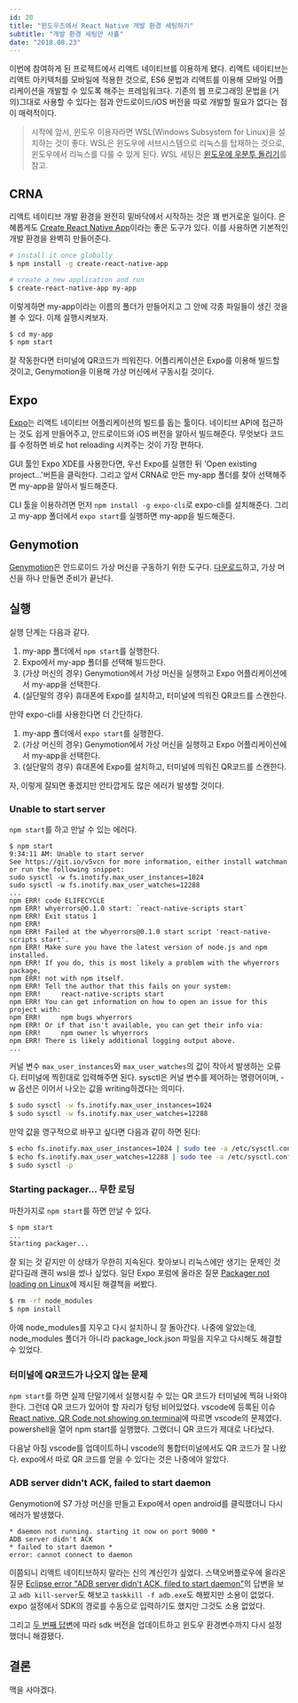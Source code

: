 ```yaml
---
id: 20
title: "윈도우즈에서 React Native 개발 환경 세팅하기"
subtitle: "개발 환경 세팅만 사흘"
date: "2018.08.23"
---
```


이번에 참여하게 된 프로젝트에서 리액트 네이티브를 이용하게 됐다. 리액트 네이티브는 리액트 아키텍처를 모바일에 적용한 것으로, ES6 문법과 리액트를 이용해 모바일 어플리케이션을 개발할 수 있도록 해주는 프레임워크다. 기존의 웹 프로그래밍 문법을 (거의)그대로 사용할 수 있다는 점과 안드로이드/iOS 버전을 따로 개발할 필요가 없다는 점이 매력적이다.

> 시작에 앞서, 윈도우 이용자라면 WSL(Windows Subsystem for Linux)을 설치하는 것이 좋다. WSL은 윈도우에 서브시스템으로 리눅스를 탑재하는 것으로, 윈도우에서 리눅스를 다룰 수 있게 된다. WSL 세팅은 [윈도우에 우분투 돌리기](https://parksb.github.io/article/19.html)를 참고.

## CRNA

리액트 네이티브 개발 환경을 완전히 밑바닥에서 시작하는 것은 꽤 번거로운 일이다. 은혜롭게도 [Create React Native App](https://www.npmjs.com/package/create-react-native-app)이라는 좋은 도구가 있다. 이를 사용하면 기본적인 개발 환경을 완벽히 만들어준다.

```bash
# install it once globally
$ npm install -g create-react-native-app

# create a new application and run
$ create-react-native-app my-app
```

이렇게하면 my-app이라는 이름의 폴더가 만들어지고 그 안에 각종 파일들이 생긴 것을 볼 수 있다. 이제 실행시켜보자.

```bash
$ cd my-app
$ npm start
```

잘 작동한다면 터미널에 QR코드가 띄워진다. 어플리케이션은 Expo를 이용해 빌드할 것이고, Genymotion을 이용해 가상 머신에서 구동시킬 것이다.

## Expo

[Expo](https://expo.io/)는 리액트 네이티브 어플리케이션의 빌드를 돕는 툴이다. 네이티브 API에 접근하는 것도 쉽게 만들어주고, 안드로이드와 iOS 버전을 알아서 빌드해준다. 무엇보다 코드를 수정하면 바로 hot reloading 시켜주는 것이 가장 편하다.

GUI 툴인 Expo XDE를 사용한다면, 우선 Expo를 실행한 뒤 'Open existing project...'버튼을 클릭한다. 그리고 앞서 CRNA로 만든 my-app 폴더를 찾아 선택해주면 my-app을 알아서 빌드해준다.

CLI 툴을 이용하려면 먼저 `npm install -g expo-cli`로 expo-cli를 설치해준다. 그리고 my-app 폴더에서 `expo start`를 실행하면 my-app을 빌드해준다.

## Genymotion

[Genymotion](https://www.genymotion.com/)은 안드로이드 가상 머신을 구동하기 위한 도구다. [다운로드](https://docs.genymotion.com/desktop/latest/01_Get_started.html#installation)하고, 가상 머신을 하나 만들면 준비가 끝난다.

## 실행

실행 단계는 다음과 같다.

1. my-app 폴더에서 `npm start`를 실행한다.
1. Expo에서 my-app 폴더를 선택해 빌드한다.
1. (가상 머신의 경우) Genymotion에서 가상 머신을 실행하고 Expo 어플리케이션에서 my-app을 선택한다.
1. (실단말의 경우) 휴대폰에 Expo를 설치하고, 터미널에 띄워진 QR코드를 스캔한다.

만약 expo-cli를 사용한다면 더 간단하다.

1. my-app 폴더에서 `expo start`를 실행한다.
1. (가상 머신의 경우) Genymotion에서 가상 머신을 실행하고 Expo 어플리케이션에서 my-app을 선택한다.
1. (실단말의 경우) 휴대폰에 Expo를 설치하고, 터미널에 띄워진 QR코드를 스캔한다.

자, 이렇게 잘되면 좋겠지만 안타깝게도 많은 에러가 발생할 것이다.

### Unable to start server

`npm start`를 하고 만날 수 있는 에러다.

```
$ npm start
9:34:11 AM: Unable to start server
See https://git.io/v5vcn for more information, either install watchman or run the following snippet:
sudo sysctl -w fs.inotify.max_user_instances=1024
sudo sysctl -w fs.inotify.max_user_watches=12288
...
npm ERR! code ELIFECYCLE
npm ERR! whyerrors@0.1.0 start: `react-native-scripts start`
npm ERR! Exit status 1
npm ERR!
npm ERR! Failed at the whyerrors@0.1.0 start script 'react-native-scripts start'.
npm ERR! Make sure you have the latest version of node.js and npm installed.
npm ERR! If you do, this is most likely a problem with the whyerrors package,
npm ERR! not with npm itself.
npm ERR! Tell the author that this fails on your system:
npm ERR!     react-native-scripts start
npm ERR! You can get information on how to open an issue for this project with:
npm ERR!     npm bugs whyerrors
npm ERR! Or if that isn't available, you can get their info via:
npm ERR!     npm owner ls whyerrors
npm ERR! There is likely additional logging output above.
...
```

커널 변수 `max_user_instances`와 `max_user_watches`의 값이 작아서 발생하는 오류다. 터미널에 찍힌대로 입력해주면 된다. sysctl은 커널 변수를 제어하는 명령어이며, -w 옵션은 이어서 나오는 값을 writing하겠다는 의미다.

```bash
$ sudo sysctl -w fs.inotify.max_user_instances=1024
$ sudo sysctl -w fs.inotify.max_user_watches=12288
```

만약 값을 영구적으로 바꾸고 싶다면 다음과 같이 하면 된다:

```bash
$ echo fs.inotify.max_user_instances=1024 | sudo tee -a /etc/sysctl.conf
$ echo fs.inotify.max_user_watches=12288 | sudo tee -a /etc/sysctl.conf
$ sudo sysctl -p
```

### Starting packager... 무한 로딩

마찬가지로 `npm start`를 하면 만날 수 있다.

```bash
$ npm start
...
Starting packager...
```

잘 되는 것 같지만 이 상태가 무한히 지속된다. 찾아보니 리눅스에만 생기는 문제인 것 같다길래 괜히 wsl을 썼나 싶었다. 일단 Expo 포럼에 올라온 질문 [Packager not loading on Linux](https://forums.expo.io/t/packager-not-loading-on-linux/2034)에 제시된 해결책을 써봤다.

```bash
$ rm -rf node_modules
$ npm install
```

아예 node_modules를 지우고 다시 설치하니 잘 돌아간다. 나중에 알았는데, node_modules 폴더가 아니라 package_lock.json 파일을 지우고 다시해도 해결할 수 있었다.

### 터미널에 QR코드가 나오지 않는 문제

`npm start`를 하면 실제 단말기에서 실행시킬 수 있는 QR 코드가 터미널에 찍혀 나와야 한다. 그런데 QR 코드가 있어야 할 자리가 텅텅 비어있었다. vscode에 등록된 이슈 [React native, QR Code not showing on terminal](https://github.com/Microsoft/vscode/issues/32648)에 따르면 vscode의 문제였다. powershell을 열어 npm start를 실행했다. 그랬더니 QR 코드가 제대로 나타났다.

다음날 아침 vscode를 업데이트하니 vscode의 통합터미널에서도 QR 코드가 잘 나왔다. expo에서 따로 QR 코드를 얻을 수 있다는 것은 나중에야 알았다.

### ADB server didn't ACK, failed to start daemon

Genymotion에 S7 가상 머신을 만들고 Expo에서 open android를 클릭했더니 다시 에러가 발생했다.

```
* daemon not running. starting it now on port 9000 *
ADB server didn't ACK
* failed to start daemon *
error: cannot connect to daemon
```

이쯤되니 리액트 네이티브하지 말라는 신의 계신인가 싶었다. 스택오버플로우에 올라온 질문 [Eclipse error "ADB server didn't ACK, filed to start daemon"](https://stackoverflow.com/questions/5703550/eclipse-error-adb-server-didnt-ack-failed-to-start-daemon)의 답변을 보고 `adb kill-server`도 해보고 `taskkill -f adb.exe`도 해봤지만 소용이 없었다. expo 설정에서 SDK의 경로를 수동으로 입력하기도 했지만 그것도 소용 없었다.

그리고 [두 번째 답변](https://stackoverflow.com/a/5829528/8463154)에 따라 sdk 버전을 업데이트하고 윈도우 환경변수까지 다시 설정했더니 해결됐다.

## 결론

맥을 사야겠다.
